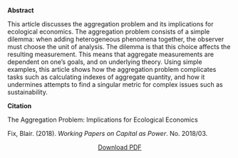 <b>Abstract</b>

This article discusses the aggregation problem and its implications for ecological economics. The aggregation problem consists of a simple dilemma: when adding heterogeneous phenomena together, the observer must choose the unit of analysis. The dilemma is that this choice affects the resulting measurement. This means that aggregate measurements are dependent on one’s goals, and on underlying theory. Using simple examples, this article shows how the aggregation problem complicates tasks such as calculating indexes of aggregate quantity, and how it undermines attempts to find a singular metric for complex issues such as sustainability.

<b>Citation</b>

The Aggregation Problem: Implications for Ecological Economics

Fix, Blair. (2018). <i>Working Papers on Capital as Power</i>. No. 2018/03. 


<div style="text-align:center">
<a href="https://bnarchives.yorku.ca/543/2/20180500_fix_the_aggregation_problem_wpcasp.pdf">Download PDF</a>
</div>


